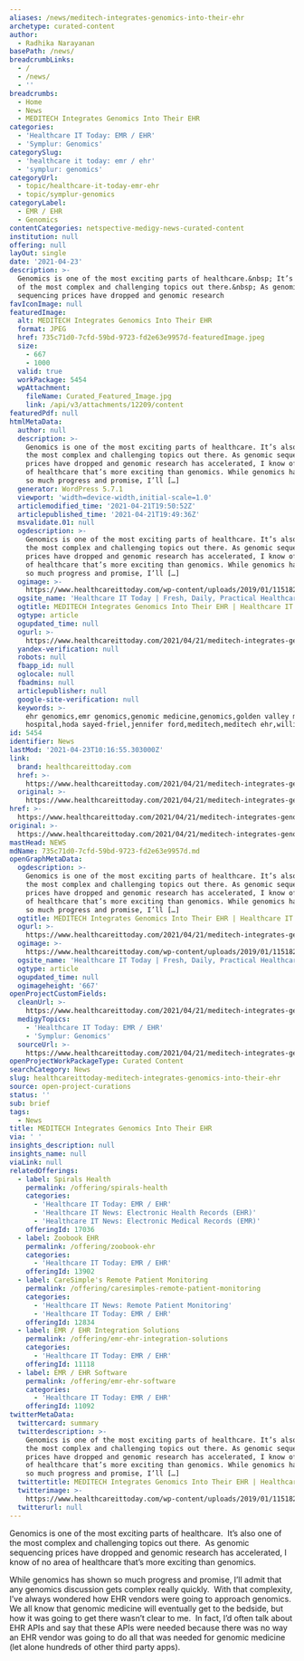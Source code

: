 ```yaml
---
aliases: /news/meditech-integrates-genomics-into-their-ehr
archetype: curated-content
author:
  - Radhika Narayanan
basePath: /news/
breadcrumbLinks:
  - /
  - /news/
  - ''
breadcrumbs:
  - Home
  - News
  - MEDITECH Integrates Genomics Into Their EHR
categories:
  - 'Healthcare IT Today: EMR / EHR'
  - 'Symplur: Genomics'
categorySlug:
  - 'healthcare it today: emr / ehr'
  - 'symplur: genomics'
categoryUrl:
  - topic/healthcare-it-today-emr-ehr
  - topic/symplur-genomics
categoryLabel:
  - EMR / EHR
  - Genomics
contentCategories: netspective-medigy-news-curated-content
institution: null
offering: null
layOut: single
date: '2021-04-23'
description: >-
  Genomics is one of the most exciting parts of healthcare.&nbsp; It’s also one
  of the most complex and challenging topics out there.&nbsp; As genomic
  sequencing prices have dropped and genomic research
favIconImage: null
featuredImage:
  alt: MEDITECH Integrates Genomics Into Their EHR
  format: JPEG
  href: 735c71d0-7cfd-59bd-9723-fd2e63e9957d-featuredImage.jpeg
  size:
    - 667
    - 1000
  valid: true
  workPackage: 5454
  wpAttachment:
    fileName: Curated_Featured_Image.jpg
    link: /api/v3/attachments/12209/content
featuredPdf: null
htmlMetaData:
  author: null
  description: >-
    Genomics is one of the most exciting parts of healthcare. It’s also one of
    the most complex and challenging topics out there. As genomic sequencing
    prices have dropped and genomic research has accelerated, I know of no area
    of healthcare that’s more exciting than genomics. While genomics has shown
    so much progress and promise, I’ll […]
  generator: WordPress 5.7.1
  viewport: 'width=device-width,initial-scale=1.0'
  articlemodified_time: '2021-04-21T19:50:52Z'
  articlepublished_time: '2021-04-21T19:49:36Z'
  msvalidate.01: null
  ogdescription: >-
    Genomics is one of the most exciting parts of healthcare. It’s also one of
    the most complex and challenging topics out there. As genomic sequencing
    prices have dropped and genomic research has accelerated, I know of no area
    of healthcare that’s more exciting than genomics. While genomics has shown
    so much progress and promise, I’ll […]
  ogimage: >-
    https://www.healthcareittoday.com/wp-content/uploads/2019/01/1151828324-dna-genomics-precision-medicine-augmented-reality-AR.jpg
  ogsite_name: 'Healthcare IT Today | Fresh, Daily, Practical Healthcare IT Insights'
  ogtitle: MEDITECH Integrates Genomics Into Their EHR | Healthcare IT Today
  ogtype: article
  ogupdated_time: null
  ogurl: >-
    https://www.healthcareittoday.com/2021/04/21/meditech-integrates-genomics-into-their-ehr/
  yandex-verification: null
  robots: null
  fbapp_id: null
  oglocale: null
  fbadmins: null
  articlepublisher: null
  google-site-verification: null
  keywords: >-
    ehr genomics,emr genomics,genomic medicine,genomics,golden valley memorial
    hospital,hoda sayed-friel,jennifer ford,meditech,meditech ehr,william dailey
id: 5454
identifier: News
lastMod: '2021-04-23T10:16:55.303000Z'
link:
  brand: healthcareittoday.com
  href: >-
    https://www.healthcareittoday.com/2021/04/21/meditech-integrates-genomics-into-their-ehr/
  original: >-
    https://www.healthcareittoday.com/2021/04/21/meditech-integrates-genomics-into-their-ehr/
href: >-
  https://www.healthcareittoday.com/2021/04/21/meditech-integrates-genomics-into-their-ehr/
original: >-
  https://www.healthcareittoday.com/2021/04/21/meditech-integrates-genomics-into-their-ehr/
mastHead: NEWS
mdName: 735c71d0-7cfd-59bd-9723-fd2e63e9957d.md
openGraphMetaData:
  ogdescription: >-
    Genomics is one of the most exciting parts of healthcare. It’s also one of
    the most complex and challenging topics out there. As genomic sequencing
    prices have dropped and genomic research has accelerated, I know of no area
    of healthcare that’s more exciting than genomics. While genomics has shown
    so much progress and promise, I’ll […]
  ogtitle: MEDITECH Integrates Genomics Into Their EHR | Healthcare IT Today
  ogurl: >-
    https://www.healthcareittoday.com/2021/04/21/meditech-integrates-genomics-into-their-ehr/
  ogimage: >-
    https://www.healthcareittoday.com/wp-content/uploads/2019/01/1151828324-dna-genomics-precision-medicine-augmented-reality-AR.jpg
  ogsite_name: 'Healthcare IT Today | Fresh, Daily, Practical Healthcare IT Insights'
  ogtype: article
  ogupdated_time: null
  ogimageheight: '667'
openProjectCustomFields:
  cleanUrl: >-
    https://www.healthcareittoday.com/2021/04/21/meditech-integrates-genomics-into-their-ehr/
  medigyTopics:
    - 'Healthcare IT Today: EMR / EHR'
    - 'Symplur: Genomics'
  sourceUrl: >-
    https://www.healthcareittoday.com/2021/04/21/meditech-integrates-genomics-into-their-ehr/
openProjectWorkPackageType: Curated Content
searchCategory: News
slug: healthcareittoday-meditech-integrates-genomics-into-their-ehr
source: open-project-curations
status: ''
sub: brief
tags:
  - News
title: MEDITECH Integrates Genomics Into Their EHR
via: ' '
insights_description: null
insights_name: null
viaLink: null
relatedOfferings:
  - label: Spirals Health
    permalink: /offering/spirals-health
    categories:
      - 'Healthcare IT Today: EMR / EHR'
      - 'Healthcare IT News: Electronic Health Records (EHR)'
      - 'Healthcare IT News: Electronic Medical Records (EMR)'
    offeringId: 17036
  - label: Zoobook EHR
    permalink: /offering/zoobook-ehr
    categories:
      - 'Healthcare IT Today: EMR / EHR'
    offeringId: 13902
  - label: CareSimple's Remote Patient Monitoring
    permalink: /offering/caresimples-remote-patient-monitoring
    categories:
      - 'Healthcare IT News: Remote Patient Monitoring'
      - 'Healthcare IT Today: EMR / EHR'
    offeringId: 12834
  - label: EMR / EHR Integration Solutions
    permalink: /offering/emr-ehr-integration-solutions
    categories:
      - 'Healthcare IT Today: EMR / EHR'
    offeringId: 11118
  - label: EMR / EHR Software
    permalink: /offering/emr-ehr-software
    categories:
      - 'Healthcare IT Today: EMR / EHR'
    offeringId: 11092
twitterMetaData:
  twittercard: summary
  twitterdescription: >-
    Genomics is one of the most exciting parts of healthcare. It’s also one of
    the most complex and challenging topics out there. As genomic sequencing
    prices have dropped and genomic research has accelerated, I know of no area
    of healthcare that’s more exciting than genomics. While genomics has shown
    so much progress and promise, I’ll […]
  twittertitle: MEDITECH Integrates Genomics Into Their EHR | Healthcare IT Today
  twitterimage: >-
    https://www.healthcareittoday.com/wp-content/uploads/2019/01/1151828324-dna-genomics-precision-medicine-augmented-reality-AR.jpg
  twitterurl: null
---
```

<p>Genomics is one of the most exciting parts of healthcare.&nbsp; It’s also one of the most complex and challenging topics out there.&nbsp; As genomic sequencing prices have dropped and genomic research has accelerated, I know of no area of healthcare that’s more exciting than genomics.</p><p>While genomics has shown so much progress and promise, I’ll admit that any genomics discussion gets complex really quickly.&nbsp; With that complexity, I’ve always wondered how EHR vendors were going to approach genomics.&nbsp; We all know that genomic medicine will eventually get to the bedside, but how it was going to get there wasn’t clear to me.&nbsp; In fact, I’d often talk about EHR APIs and say that these APIs were needed because there was no way an EHR vendor was going to do all that was needed for genomic medicine (let alone hundreds of other third party apps).</p>